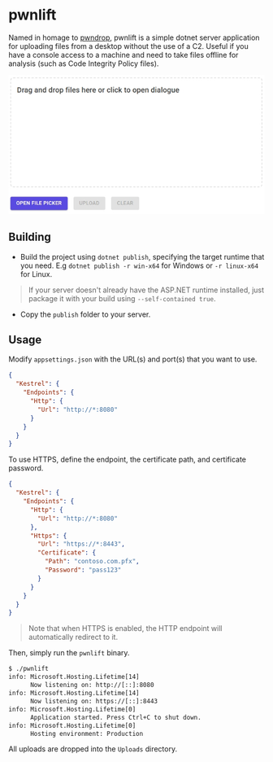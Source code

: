# pwnlift

Named in homage to [pwndrop](https://github.com/kgretzky/pwndrop), pwnlift is a simple dotnet server application for uploading files from a desktop without the use of a C2.
Useful if you have a console access to a machine and need to take files offline for analysis (such as Code Integrity Policy files).

![pwnlift](screenshot.jpeg)

## Building

- Build the project using `dotnet publish`, specifying the target runtime that you need.  E.g `dotnet publish -r win-x64` for Windows or `-r linux-x64` for Linux.

> If your server doesn't already have the ASP.NET runtime installed, just package it with your build using `--self-contained true`.

- Copy the `publish` folder to your server.

## Usage

Modify `appsettings.json` with the URL(s) and port(s) that you want to use.

```json
{
  "Kestrel": {
    "Endpoints": {
      "Http": {
        "Url": "http://*:8080"
      }
    }
  }
}
```

To use HTTPS, define the endpoint, the certificate path, and certificate password.

```json
{
  "Kestrel": {
    "Endpoints": {
      "Http": {
        "Url": "http://*:8080"
      },
      "Https": {
        "Url": "https://*:8443",
        "Certificate": {
          "Path": "contoso.com.pfx",
          "Password": "pass123"
        }
      }
    }
  }
}
```

> Note that when HTTPS is enabled, the HTTP endpoint will automatically redirect to it.

Then, simply run the `pwnlift` binary.

```text
$ ./pwnlift
info: Microsoft.Hosting.Lifetime[14]
      Now listening on: http://[::]:8080
info: Microsoft.Hosting.Lifetime[14]
      Now listening on: https://[::]:8443
info: Microsoft.Hosting.Lifetime[0]
      Application started. Press Ctrl+C to shut down.
info: Microsoft.Hosting.Lifetime[0]
      Hosting environment: Production
```

All uploads are dropped into the `Uploads` directory.